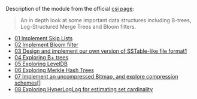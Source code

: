 Description of the module from the official [csi page](https://bradfieldcs.com/csi/):
> An in depth look at some important data structures including B-trees, Log-Structured Merge Trees and Bloom filters.

- [01 Implement Skip Lists](./01_skip_lists/)
- [02 Implement Bloom filter](./02_bloom_filters/)
- [03 Design and implement our own version of SSTable-like file format1](./03_lsm_trees/)
- [04 Exploring B+ trees](./04_B+_trees/)
- [05 Exploring LevelDB](./05_levelDB/)
- [06 Exploring Merkle Hash Trees](./06_merkle_hash_trees/)
- [07 Implement an uncompressed Bitmap, and explore compression schemes](./07_roaring_bitmaps/)[]
- [08 Exploring HyperLogLog for estimating set cardinality](./08_hyperLogLog/)